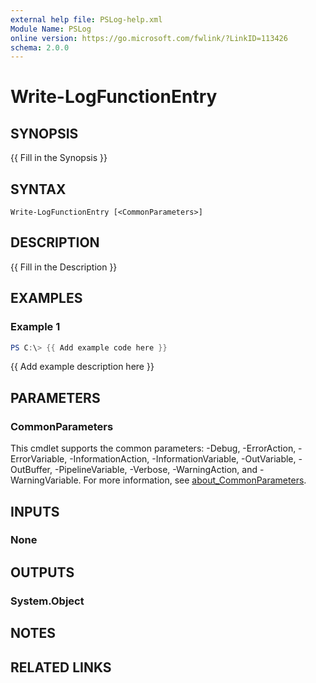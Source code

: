 ```yaml
---
external help file: PSLog-help.xml
Module Name: PSLog
online version: https://go.microsoft.com/fwlink/?LinkID=113426
schema: 2.0.0
---
```


# Write-LogFunctionEntry

## SYNOPSIS
{{ Fill in the Synopsis }}

## SYNTAX

```
Write-LogFunctionEntry [<CommonParameters>]
```

## DESCRIPTION
{{ Fill in the Description }}

## EXAMPLES

### Example 1
```powershell
PS C:\> {{ Add example code here }}
```

{{ Add example description here }}

## PARAMETERS

### CommonParameters
This cmdlet supports the common parameters: -Debug, -ErrorAction, -ErrorVariable, -InformationAction, -InformationVariable, -OutVariable, -OutBuffer, -PipelineVariable, -Verbose, -WarningAction, and -WarningVariable. For more information, see [about_CommonParameters](http://go.microsoft.com/fwlink/?LinkID=113216).

## INPUTS

### None

## OUTPUTS

### System.Object
## NOTES

## RELATED LINKS
